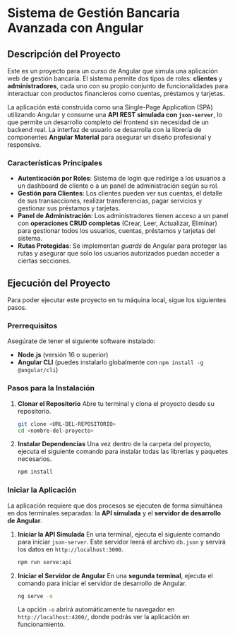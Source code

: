 # Sistema de Gestión Bancaria Avanzada con Angular

## Descripción del Proyecto

Este es un proyecto para un curso de Angular que simula una aplicación web de gestión bancaria. El sistema permite dos tipos de roles: **clientes** y **administradores**, cada uno con su propio conjunto de funcionalidades para interactuar con productos financieros como cuentas, préstamos y tarjetas.

La aplicación está construida como una Single-Page Application (SPA) utilizando Angular y consume una **API REST simulada con `json-server`**, lo que permite un desarrollo completo del frontend sin necesidad de un backend real. La interfaz de usuario se desarrolla con la librería de componentes **Angular Material** para asegurar un diseño profesional y responsive.

### Características Principales

* **Autenticación por Roles**: Sistema de login que redirige a los usuarios a un dashboard de cliente o a un panel de administración según su rol.
* **Gestión para Clientes**: Los clientes pueden ver sus cuentas, el detalle de sus transacciones, realizar transferencias, pagar servicios y gestionar sus préstamos y tarjetas.
* **Panel de Administración**: Los administradores tienen acceso a un panel con **operaciones CRUD completas** (Crear, Leer, Actualizar, Eliminar) para gestionar todos los usuarios, cuentas, préstamos y tarjetas del sistema.
* **Rutas Protegidas**: Se implementan *guards* de Angular para proteger las rutas y asegurar que solo los usuarios autorizados puedan acceder a ciertas secciones.

## Ejecución del Proyecto

Para poder ejecutar este proyecto en tu máquina local, sigue los siguientes pasos.

### Prerrequisitos

Asegúrate de tener el siguiente software instalado:
* **Node.js** (versión 16 o superior)
* **Angular CLI** (puedes instalarlo globalmente con `npm install -g @angular/cli`)

### Pasos para la Instalación

1.  **Clonar el Repositorio**
    Abre tu terminal y clona el proyecto desde su repositorio.
    ```bash
    git clone <URL-DEL-REPOSITORIO>
    cd <nombre-del-proyecto>
    ```

2.  **Instalar Dependencias**
    Una vez dentro de la carpeta del proyecto, ejecuta el siguiente comando para instalar todas las librerías y paquetes necesarios.
    ```bash
    npm install
    ```

### Iniciar la Aplicación

La aplicación requiere que dos procesos se ejecuten de forma simultánea en dos terminales separadas: la **API simulada** y el **servidor de desarrollo de Angular**.

1.  **Iniciar la API Simulada**
    En una terminal, ejecuta el siguiente comando para iniciar `json-server`. Este servidor leerá el archivo `db.json` y servirá los datos en `http://localhost:3000`.
    ```bash
    npm run serve:api
    ```

2.  **Iniciar el Servidor de Angular**
    En una **segunda terminal**, ejecuta el comando para iniciar el servidor de desarrollo de Angular.
    ```bash
    ng serve -o
    ```
    La opción `-o` abrirá automáticamente tu navegador en `http://localhost:4200/`, donde podrás ver la aplicación en funcionamiento.